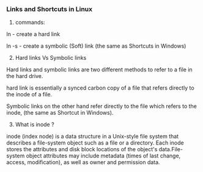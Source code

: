 ### Links and Shortcuts in Linux

1. commands:

ln - create a hard link

ln -s - create a symbolic (Soft) link (the same as Shortcuts in Windows)

2. Hard links Vs Symbolic links

Hard links and symbolic links are two different methods to refer to a file in the hard drive.

hard link is essentially a synced carbon copy of a file that refers directly to the inode of a file.

Symbolic links on the other hand refer directly to the file which refers to the inode, (the same as Shortcut in Windows).

3. What is inode ?

inode (index node) is a data structure in a Unix-style file system that describes a file-system object such as a file or a directory. Each inode stores the attributes and disk block locations of the object's data.File-system object attributes may include metadata (times of last change, access, modification), as well as owner and permission data.

